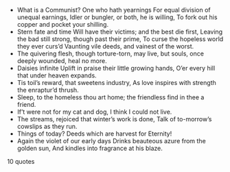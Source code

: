  - What is a Communist? One who hath yearnings For equal division of unequal earnings, Idler or bungler, or both, he is willing, To fork out his copper and pocket your shilling.
 - Stern fate and time Will have their victims; and the best die first, Leaving the bad still strong, though past their prime, To curse the hopeless world they ever curs’d Vaunting vile deeds, and vainest of the worst.
 - The quivering flesh, though torture-torn, may live, but souls, once deeply wounded, heal no more.
 - Daisies infinite Uplift in praise their little growing hands, O’er every hill that under heaven expands.
 - Tis toil’s reward, that sweetens industry, As love inspires with strength the enraptur’d thrush.
 - Sleep, to the homeless thou art home; the friendless find in thee a friend.
 - If’t were not for my cat and dog, I think I could not live.
 - The streams, rejoiced that winter’s work is done, Talk of to-morrow’s cowslips as they run.
 - Things of today? Deeds which are harvest for Eternity!
 - Again the violet of our early days Drinks beauteous azure from the golden sun, And kindles into fragrance at his blaze.

10 quotes